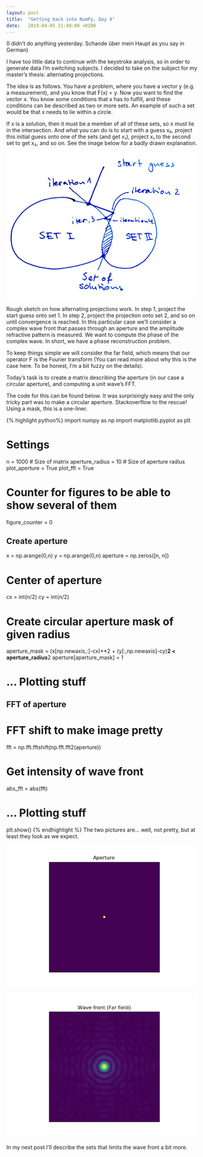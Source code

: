 ```yaml
---
layout: post
title:  "Getting back into NumPy, Day 4"
date:   2019-04-05 21:49:09 +0200
---
```


(I didn’t do anything yesterday. Schande über mein Haupt as you say in German)

I have too little data to continue with the keystroke analysis, so in order to generate data I’m switching subjects. I decided to take on the subject for my master’s thesis: alternating projections.

The idea is as follows. You have a problem, where you have a vector y (e.g. a measurement), and you know that F(x) = y. Now you want to find the vector x. You know some conditions that x has to fulfill, and these conditions can be described as two or more sets. An example of such a set would be that x needs to lie within a circle.

If x is a solution, then it must be a member of all of these sets, so x must lie in the intersection. And what you can do is to start with a guess x₀, project this initial guess onto one of the sets (and get x₁), project x₁ to the second set to get x₂, and so on. See the image below for a badly drawn explanation.

![Example of alternating projections](/assets/blogpost_images/2019-04-05_AP.jpeg)

Rough sketch on how alternating projections work. In step 1, project the start guess onto set 1. In step 2, project the projection onto set 2, and so on until convergence is reached.
In this particular case we’ll consider a complex wave front that passes through an aperture and the amplitude refractive pattern is measured. We want to compute the phase of the complex wave. In short, we have a phase reconstruction problem.

To keep things simple we will consider the far field, which means that our operator F is the Fourier transform (You can read more about why this is the case here. To be honest, I’m a bit fuzzy on the details).

Today’s task is to create a matrix describing the aperture (in our case a circular aperture), and computing a unit wave’s FFT.

The code for this can be found below. It was surprisingly easy and the only tricky part was to make a circular aperture. Stackoverflow to the rescue! Using a mask, this is a one-liner.


{% highlight python%}
import numpy as np
import matplotlib.pyplot as plt
# Settings
n = 1000 # Size of matrix
aperture_radius = 10 # Size of aperture radius
plot_aperture = True
plot_fft = True
# Counter for figures to be able to show several of them
figure_counter = 0
## Create aperture
x = np.arange(0,n)
y = np.arange(0,n)
aperture = np.zeros([n, n])
# Center of aperture
cx = int(n/2)
cy = int(n/2)
# Create circular aperture mask of given radius
aperture_mask = (x[np.newaxis,:]-cx)**2 + (y[:,np.newaxis]-cy)**2 < aperture_radius**2
aperture[aperture_mask] = 1
# ... Plotting stuff
## FFT of aperture
# FFT shift to make image pretty
fft = np.fft.fftshift(np.fft.fft2(aperture))
# Get intensity of wave front
abs_fft = abs(fft)
# ... Plotting stuff
plt.show()
{% endhighlight %}
The two pictures are… well, not pretty, but at least they look as we expect.

![Aperture](/assets/blogpost_images/2019-04-05_aperture.png)

![Wave front at detector](/assets/blogpost_images/2019-04-05_wavefront.png)

In my next post I’ll describe the sets that limits the wave front a bit more.